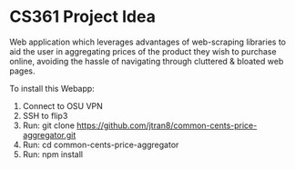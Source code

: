 # CS361 Project Idea
Web application which  leverages advantages of web-scraping libraries to aid the user in aggregating prices of the product they wish to purchase online, avoiding the hassle of navigating through cluttered & bloated web pages. 

To install this Webapp:
1. Connect to OSU VPN
2. SSH to flip3
3. Run: git clone https://github.com/jtran8/common-cents-price-aggregator.git
4. Run: cd common-cents-price-aggregator
5. Run: npm install
